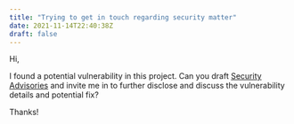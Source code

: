 ```yaml
---
title: "Trying to get in touch regarding security matter"
date: 2021-11-14T22:40:38Z
draft: false
---
```


Hi,

I found a potential vulnerability in this project. Can you draft [Security Advisories](https://github.com/oscarnevarezleal/gh-cms/security/advisories) and invite me in to further disclose and discuss the vulnerability details and potential fix?

Thanks!
